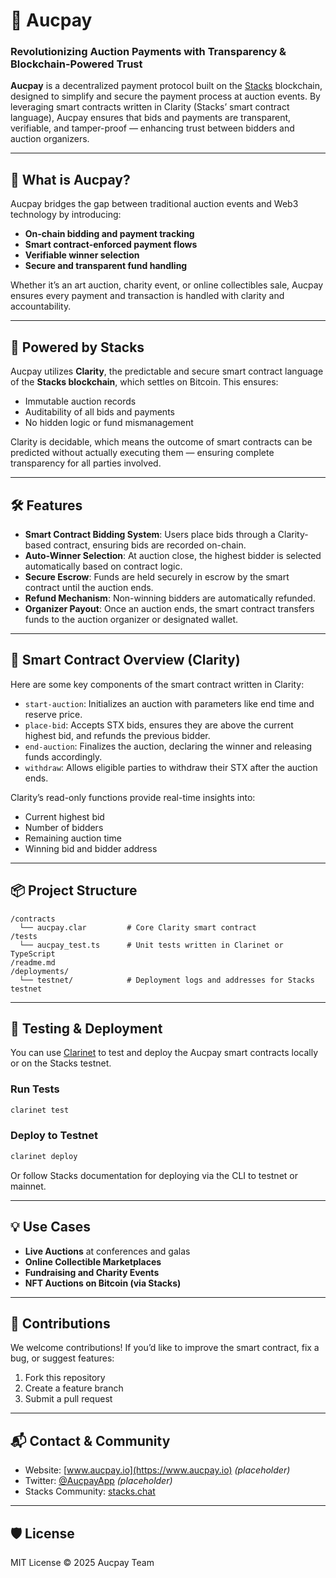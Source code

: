 # 🧾 Aucpay

### Revolutionizing Auction Payments with Transparency & Blockchain-Powered Trust

**Aucpay** is a decentralized payment protocol built on the [Stacks](https://www.stacks.co) blockchain, designed to simplify and secure the payment process at auction events. By leveraging smart contracts written in Clarity (Stacks’ smart contract language), Aucpay ensures that bids and payments are transparent, verifiable, and tamper-proof — enhancing trust between bidders and auction organizers.

---

## 🚀 What is Aucpay?

Aucpay bridges the gap between traditional auction events and Web3 technology by introducing:

- **On-chain bidding and payment tracking**
- **Smart contract-enforced payment flows**
- **Verifiable winner selection**
- **Secure and transparent fund handling**

Whether it’s an art auction, charity event, or online collectibles sale, Aucpay ensures every payment and transaction is handled with clarity and accountability.

---

## 🔗 Powered by Stacks

Aucpay utilizes **Clarity**, the predictable and secure smart contract language of the **Stacks blockchain**, which settles on Bitcoin. This ensures:

- Immutable auction records
- Auditability of all bids and payments
- No hidden logic or fund mismanagement

Clarity is decidable, which means the outcome of smart contracts can be predicted without actually executing them — ensuring complete transparency for all parties involved.

---

## 🛠️ Features

- **Smart Contract Bidding System**: Users place bids through a Clarity-based contract, ensuring bids are recorded on-chain.
- **Auto-Winner Selection**: At auction close, the highest bidder is selected automatically based on contract logic.
- **Secure Escrow**: Funds are held securely in escrow by the smart contract until the auction ends.
- **Refund Mechanism**: Non-winning bidders are automatically refunded.
- **Organizer Payout**: Once an auction ends, the smart contract transfers funds to the auction organizer or designated wallet.

---

## 📜 Smart Contract Overview (Clarity)

Here are some key components of the smart contract written in Clarity:

- `start-auction`: Initializes an auction with parameters like end time and reserve price.
- `place-bid`: Accepts STX bids, ensures they are above the current highest bid, and refunds the previous bidder.
- `end-auction`: Finalizes the auction, declaring the winner and releasing funds accordingly.
- `withdraw`: Allows eligible parties to withdraw their STX after the auction ends.

Clarity’s read-only functions provide real-time insights into:

- Current highest bid
- Number of bidders
- Remaining auction time
- Winning bid and bidder address

---

## 📦 Project Structure

```
/contracts
  └── aucpay.clar         # Core Clarity smart contract
/tests
  └── aucpay_test.ts      # Unit tests written in Clarinet or TypeScript
/readme.md
/deployments/
  └── testnet/            # Deployment logs and addresses for Stacks testnet
```

---

## 🧪 Testing & Deployment

You can use [Clarinet](https://docs.stacks.co/write-smart-contracts/clarinet) to test and deploy the Aucpay smart contracts locally or on the Stacks testnet.

### Run Tests

```bash
clarinet test
```

### Deploy to Testnet

```bash
clarinet deploy
```

Or follow Stacks documentation for deploying via the CLI to testnet or mainnet.

---

## 💡 Use Cases

- **Live Auctions** at conferences and galas
- **Online Collectible Marketplaces**
- **Fundraising and Charity Events**
- **NFT Auctions on Bitcoin (via Stacks)**

---

## 🤝 Contributions

We welcome contributions! If you’d like to improve the smart contract, fix a bug, or suggest features:

1. Fork this repository
2. Create a feature branch
3. Submit a pull request

---

## 📬 Contact & Community

- Website: [www.aucpay.io](https://www.aucpay.io) *(placeholder)*
- Twitter: [@AucpayApp](https://twitter.com/AucpayApp) *(placeholder)*
- Stacks Community: [stacks.chat](https://stacks.chat)

---

## 🛡️ License

MIT License © 2025 Aucpay Team
